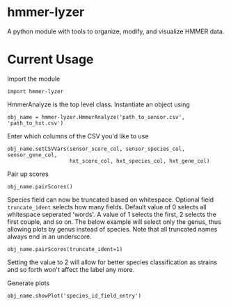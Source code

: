 hmmer-lyzer
===========

A python module with tools to organize, modify, and visualize HMMER data.

Current Usage
=============

Import the module
```
import hmmer-lyzer
```

HmmerAnalyze is the top level class. Instantiate an object using
```
obj_name = hmmer-lyzer.HmmerAnalyze('path_to_sensor.csv', 'path_to_hxt.csv')
```

Enter which columns of the CSV you'd like to use
```
obj_name.setCSVVars(sensor_score_col, sensor_species_col, sensor_gene_col,
                    hxt_score_col, hxt_species_col, hxt_gene_col)
```

Pair up scores
```
obj_name.pairScores()
```

Species field can now be truncated based on whitespace. Optional field `truncate_ident` selects how many fields. Default value of 0 selects all whitespace seperated 'words'. A value of 1 selects the first, 2 selects the first couple, and so on.
The below example will select only the genus, thus allowing plots by genus instead of species. Note that all truncated names always end in an underscore.
```
obj_name.pairScores(truncate_ident=1)
```
Setting the value to 2 will allow for better species classification as strains and so forth won't affect the label any more.

Generate plots
```
obj_name.showPlot('species_id_field_entry')
```
